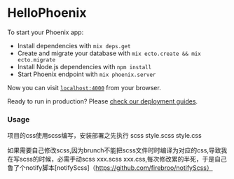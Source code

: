 # HelloPhoenix

To start your Phoenix app:

  * Install dependencies with `mix deps.get`
  * Create and migrate your database with `mix ecto.create && mix ecto.migrate`
  * Install Node.js dependencies with `npm install`
  * Start Phoenix endpoint with `mix phoenix.server`

Now you can visit [`localhost:4000`](http://localhost:4000) from your browser.

Ready to run in production? Please [check our deployment guides](http://www.phoenixframework.org/docs/deployment).

### Usage
项目的css使用scss编写，安装部署之先执行
    scss style.scss style.css

如果需要自己修改scss,因为brunch不能把scss文件时时编译为对应的css,导致我在写scss的时候，必需手动scss xxx.scss xxx.css,每次修改累的半死，于是自己鲁了个notify脚本[notifyScss]（https://github.com/firebroo/notifyScss）
